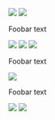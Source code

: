 ![](./pictures/Login.png)
![](./pictures/Register.png)

Foobar text

![](./pictures/Register_filled.png)
![](./pictures/Main_page.png)
![](./pictures/New_reference.png)

Foobar text

![](./pictures/Reference_filled.png)

Foobar text

![](./pictures/Reference_created_successfully.png)
![](./pictures/Reference_in_main.png)

